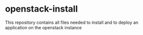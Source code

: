 # openstack-install
This repository contains all files needed to install and to deploy an application on the openstack instance

